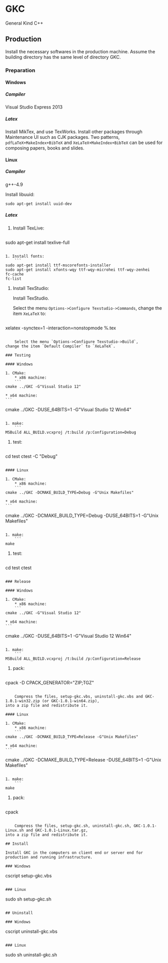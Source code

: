 <!--
#
# Copyright (c) 2013, Xin YUAN, courses of Zhejiang University
# All rights reserved.
#
# This program is free software; you can redistribute it and/or
# modify it under the terms of the 2-Clause BSD License.
#
# Author contact information:
#   yxxinyuan@zju.edu.cn
#
-->

# GKC

General Kind C++

## Production

Install the necessary softwares in the production machine.
Assume the building directory has the same level of directory GKC.

### Preparation

#### Windows

##### Compiler

Visual Studio Express 2013

##### Latex

Install MikTex, and use TexWorks. Install other packages through Maintenance UI such as CJK packages.
Two patterns, `pdfLaTeX+MakeIndex+BibTeX` and `XeLaTeX+MakeIndex+BibTeX` can be used for composing
papers, books and slides.

#### Linux

##### Compiler

g++-4.9

Install libuuid:
```
sudo apt-get install uuid-dev
```

##### Latex
1. Install TexLive:
	```
sudo apt-get install texlive-full
```

1. Install fonts:
	```
sudo apt-get install ttf-mscorefonts-installer
sudo apt-get install xfonts-wqy ttf-wqy-microhei ttf-wqy-zenhei
fc-cache
fc-list
```

1. Install TexStudio:

	Install TexStudio.

	Select the menu `Options->Configure Texstudio->Commands`,
change the item `XeLaTeX` to:
	```
xelatex -synctex=1 -interaction=nonstopmode %.tex
```

	Select the menu `Options->Configure Texstudio->Build`,
change the item `Default Compiler` to `XeLaTeX`.

### Testing

#### Windows

1. CMake:
	* x86 machine:
	```
cmake ../GKC -G"Visual Studio 12"
```

	* x64 machine:
	```
cmake ../GKC -DUSE_64BITS=1 -G"Visual Studio 12 Win64"
```

1. make:
	```
MSBuild ALL_BUILD.vcxproj /t:build /p:Configuration=Debug
```

1. test:
	```
cd test
ctest -C "Debug"
```

#### Linux

1. CMake:
	* x86 machine:
	```
cmake ../GKC -DCMAKE_BUILD_TYPE=Debug -G"Unix Makefiles"
```

	* x64 machine:
	```
cmake ../GKC -DCMAKE_BUILD_TYPE=Debug -DUSE_64BITS=1 -G"Unix Makefiles"
```

1. make:
	```
make
```

1. test:
	```
cd test
ctest
```

### Release

#### Windows

1. CMake:
	* x86 machine:
	```
cmake ../GKC -G"Visual Studio 12"
```

	* x64 machine:
	```
cmake ../GKC -DUSE_64BITS=1 -G"Visual Studio 12 Win64"
```

1. make:
	```
MSBuild ALL_BUILD.vcxproj /t:build /p:Configuration=Release
```

1. pack:
	```
cpack -D CPACK_GENERATOR="ZIP;TGZ"
```

	Compress the files, setup-gkc.vbs, uninstall-gkc.vbs and GKC-1.0.1-win32.zip (or GKC-1.0.1-win64.zip),
into a zip file and redistribute it.

#### Linux

1. CMake:
	* x86 machine:
	```
cmake ../GKC -DCMAKE_BUILD_TYPE=Release -G"Unix Makefiles"
```

	* x64 machine:
	```
cmake ../GKC -DCMAKE_BUILD_TYPE=Release -DUSE_64BITS=1 -G"Unix Makefiles"
```

1. make:
	```
make
```

1. pack:
	```
cpack
```

	Compress the files, setup-gkc.sh, uninstall-gkc.sh, GKC-1.0.1-Linux.sh and GKC-1.0.1-Linux.tar.gz,
into a zip file and redistribute it.

## Install

Install GKC in the computers on client end or server end for production and running infrastructure.

### Windows

```
cscript setup-gkc.vbs
```

### Linux

```
sudo sh setup-gkc.sh
```

## Uninstall

### Windows

```
cscript uninstall-gkc.vbs
```

### Linux

```
sudo sh uninstall-gkc.sh
```
